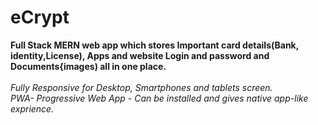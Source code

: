 # eCrypt
**Full Stack MERN web app which stores Important card details(Bank, identity,License), Apps and website Login and password and Documents{images) all in one place.**
<br>
<br>
*Fully Responsive for Desktop, Smartphones and tablets screen.*
<br>
*PWA- Progressive Web App - Can be installed and gives native app-like exprience.*

